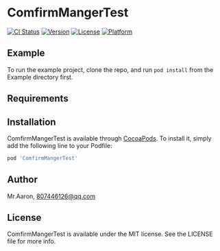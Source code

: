 # ComfirmMangerTest

[![CI Status](https://img.shields.io/travis/Mr.Aaron/ComfirmMangerTest.svg?style=flat)](https://travis-ci.org/Mr.Aaron/ComfirmMangerTest)
[![Version](https://img.shields.io/cocoapods/v/ComfirmMangerTest.svg?style=flat)](https://cocoapods.org/pods/ComfirmMangerTest)
[![License](https://img.shields.io/cocoapods/l/ComfirmMangerTest.svg?style=flat)](https://cocoapods.org/pods/ComfirmMangerTest)
[![Platform](https://img.shields.io/cocoapods/p/ComfirmMangerTest.svg?style=flat)](https://cocoapods.org/pods/ComfirmMangerTest)

## Example

To run the example project, clone the repo, and run `pod install` from the Example directory first.

## Requirements

## Installation

ComfirmMangerTest is available through [CocoaPods](https://cocoapods.org). To install
it, simply add the following line to your Podfile:

```ruby
pod 'ComfirmMangerTest'
```

## Author

Mr.Aaron, 807446126@qq.com

## License

ComfirmMangerTest is available under the MIT license. See the LICENSE file for more info.
